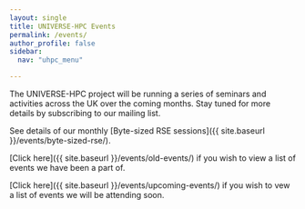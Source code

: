 ```yaml
---
layout: single  
title: UNIVERSE-HPC Events
permalink: /events/
author_profile: false
sidebar:
  nav: "uhpc_menu"

---
```


The UNIVERSE-HPC project will be running a series of seminars and activities across the UK over the coming months. Stay tuned for more details by subscribing to our mailing list.

See details of our monthly [Byte-sized RSE sessions]({{ site.baseurl }}/events/byte-sized-rse/).

[Click here]({{ site.baseurl }}/events/old-events/) if you wish to view a list of events we have been a part of.

[Click here]({{ site.baseurl }}/events/upcoming-events/) if you wish to vew a list of events we will be attending soon.


